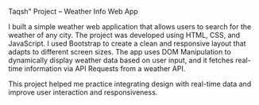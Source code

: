 Taqsh" Project – Weather Info Web App

I built a simple weather web application that allows users to search for the weather of any city. The project was developed using HTML, CSS, and JavaScript.
I used Bootstrap to create a clean and responsive layout that adapts to different screen sizes.
The app uses DOM Manipulation to dynamically display weather data based on user input, and it fetches real-time information via API Requests from a weather API.

This project helped me practice integrating design with real-time data and improve user interaction and responsiveness.

